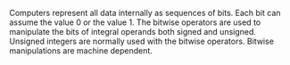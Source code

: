 Computers represent all data internally as sequences of
bits.
Each bit can assume the value 0 or the value 1.
The bitwise operators are used to manipulate the bits of
integral operands both signed and unsigned.
Unsigned integers are normally used with the bitwise
operators.
Bitwise manipulations are machine dependent.
